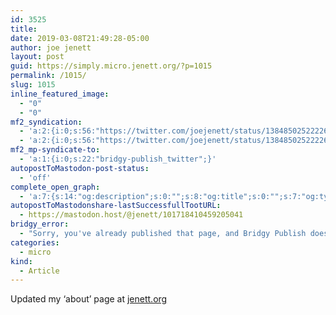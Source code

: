 ```yaml
---
id: 3525
title: 
date: 2019-03-08T21:49:28-05:00
author: joe jenett
layout: post
guid: https://simply.micro.jenett.org/?p=1015
permalink: /1015/
slug: 1015
inline_featured_image:
  - "0"
  - "0"
mf2_syndication:
  - 'a:2:{i:0;s:56:"https://twitter.com/joejenett/status/1384850252222631937";i:1;s:56:"https://twitter.com/joejenett/status/1104212592959111168";}'
  - 'a:2:{i:0;s:56:"https://twitter.com/joejenett/status/1384850252222631937";i:1;s:56:"https://twitter.com/joejenett/status/1104212592959111168";}'
mf2_mp-syndicate-to:
  - 'a:1:{i:0;s:22:"bridgy-publish_twitter";}'
autopostToMastodon-post-status:
  - 'off'
complete_open_graph:
  - 'a:7:{s:14:"og:description";s:0:"";s:8:"og:title";s:0:"";s:7:"og:type";s:0:"";s:12:"twitter:card";s:7:"summary";s:15:"twitter:creator";s:0:"";s:19:"twitter:description";s:0:"";s:8:"og:image";s:0:"";}'
autopostToMastodonshare-lastSuccessfullTootURL:
  - https://mastodon.host/@jenett/101718410459205041
bridgy_error:
  - "Sorry, you've already published that page, and Bridgy Publish doesn't support updating existing posts. Details: https://github.com/snarfed/bridgy/issues/84"
categories:
  - micro
kind:
  - Article
---
```

Updated my ‘about’ page at [jenett.org](https://joejenett.com/)